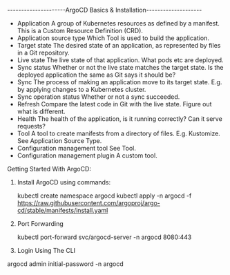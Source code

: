 ---------------------ArgoCD Basics & Installation--------------------





* Application A group of Kubernetes resources as defined by a manifest. This is a Custom Resource Definition (CRD).
* Application source type Which Tool is used to build the application.
* Target state The desired state of an application, as represented by files in a Git repository.
* Live state The live state of that application. What pods etc are deployed.
* Sync status Whether or not the live state matches the target state. Is the deployed application the same as Git says it should be?
* Sync The process of making an application move to its target state. E.g. by applying changes to a Kubernetes cluster.
* Sync operation status Whether or not a sync succeeded.
* Refresh Compare the latest code in Git with the live state. Figure out what is different.
* Health The health of the application, is it running correctly? Can it serve requests?
* Tool A tool to create manifests from a directory of files. E.g. Kustomize. See Application Source Type.
* Configuration management tool See Tool.
* Configuration management plugin A custom tool.


Getting Started With ArgoCD:
1. Install ArgoCD using commands:
   
   kubectl create namespace argocd
   kubectl apply -n argocd -f https://raw.githubusercontent.com/argoproj/argo-cd/stable/manifests/install.yaml


2. Port Forwarding
 
   kubectl port-forward svc/argocd-server -n argocd 8080:443



3. Login Using The CLI

  argocd admin initial-password -n argocd


